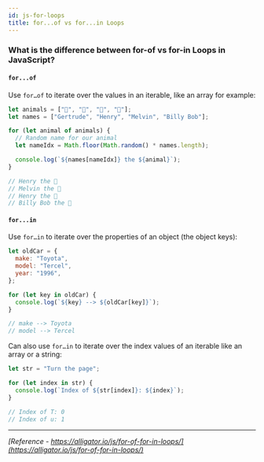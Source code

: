 ```yaml
---
id: js-for-loops
title: for...of vs for...in Loops
---
```


### What is the difference between for-of vs for-in Loops in JavaScript?

#### `for...of`

Use `for…of` to iterate over the values in an iterable, like an array for example:

```javascript
let animals = ["🐔", "🐷", "🐑", "🐇"];
let names = ["Gertrude", "Henry", "Melvin", "Billy Bob"];

for (let animal of animals) {
  // Random name for our animal
  let nameIdx = Math.floor(Math.random() * names.length);

  console.log(`${names[nameIdx]} the ${animal}`);
}

// Henry the 🐔
// Melvin the 🐷
// Henry the 🐑
// Billy Bob the 🐇
```

#### `for...in`

Use `for…in` to iterate over the properties of an object (the object keys):

```javascript
let oldCar = {
  make: "Toyota",
  model: "Tercel",
  year: "1996",
};

for (let key in oldCar) {
  console.log(`${key} --> ${oldCar[key]}`);
}

// make --> Toyota
// model --> Tercel
```

Can also use `for…in` to iterate over the index values of an iterable like an array or a string:

```javascript
let str = "Turn the page";

for (let index in str) {
  console.log(`Index of ${str[index]}: ${index}`);
}

// Index of T: 0
// Index of u: 1
```

---

_[Reference - https://alligator.io/js/for-of-for-in-loops/](https://alligator.io/js/for-of-for-in-loops/)_
